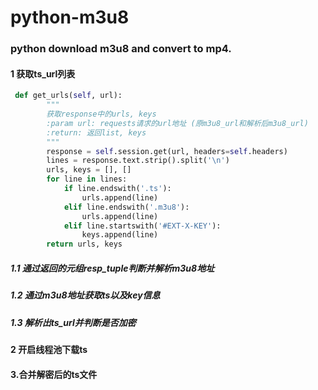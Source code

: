 # python-m3u8

### python download m3u8 and convert to mp4.

#### 1 获取ts_url列表

```python
 def get_urls(self, url):
        """
        获取response中的urls, keys
        :param url: requests请求的url地址 (原m3u8_url和解析后m3u8_url)
        :return: 返回list, keys
        """
        response = self.session.get(url, headers=self.headers)
        lines = response.text.strip().split('\n')
        urls, keys = [], []
        for line in lines:
            if line.endswith('.ts'):
                urls.append(line)
            elif line.endswith('.m3u8'):
                urls.append(line)
            elif line.startswith('#EXT-X-KEY'):
                keys.append(line)
        return urls, keys
```

##### 1.1 通过返回的元组resp_tuple判断并解析m3u8地址

##### 1.2 通过m3u8地址获取ts以及key信息

##### 1.3 解析出ts_url并判断是否加密

#### 2 开启线程池下载ts

#### 3.合并解密后的ts文件
